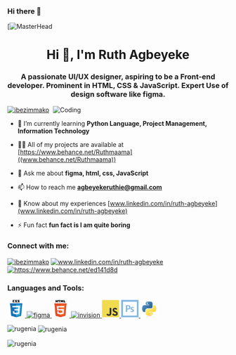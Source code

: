 ### Hi there 👋
[![MasterHead](https://cdn.sanity.io/images/599r6htc/localized/af419bc84e82edd0633601935c72120327ca17c1-2120x1000.gif?w=1060&h=500&q=75&fit=max&auto=format)
<h1 align="center">Hi 👋, I'm Ruth Agbeyeke</h1>
<h3 align="center">A passionate UI/UX designer, aspiring to be a Front-end developer. Prominent in HTML, CSS & JavaScript. Expert Use of design software like figma.</h3>

<img align="right" alt="Coding" width="400" src="https://i.pinimg.com/originals/58/02/c0/5802c05c2d32d6c115b59daceefdfb4d.gif">

<p align="left"> <a href="https://twitter.com/ibezimmako" target="blank"><img src="https://img.shields.io/twitter/follow/ibezimmako?logo=twitter&style=for-the-badge" alt="ibezimmako" /></a> </p>

- 🌱 I’m currently learning **Python Language, Project Management, Information Technology**

- 👨‍💻 All of my projects are available at [https://www.behance.net/Ruthmaama]((www.behance.net/Ruthmaama))

- 💬 Ask me about **figma, html, css, JavaScript**

- 📫 How to reach me **agbeyekeruthie@gmail.com**

- 📄 Know about my experiences [www.linkedin.com/in/ruth-agbeyeke](www.linkedin.com/in/ruth-agbeyeke)

- ⚡ Fun fact **fun fact is I am quite boring**

<h3 align="left">Connect with me:</h3>
<p align="left">
<a href="https://twitter.com/ibezimmako" target="blank"><img align="center" src="https://raw.githubusercontent.com/rahuldkjain/github-profile-readme-generator/master/src/images/icons/Social/twitter.svg" alt="ibezimmako" height="30" width="40" /></a>
<a href="https://linkedin.com/in/www.linkedin.com/in/ruth-agbeyeke" target="blank"><img align="center" src="https://raw.githubusercontent.com/rahuldkjain/github-profile-readme-generator/master/src/images/icons/Social/linked-in-alt.svg" alt="www.linkedin.com/in/ruth-agbeyeke" height="30" width="40" /></a>
<a href="[https://www.behance.net/https://www.behance.net/Ruthmaama](https://www.behance.net/Ruthmaama)" target="blank"><img align="center" src="https://raw.githubusercontent.com/rahuldkjain/github-profile-readme-generator/master/src/images/icons/Social/behance.svg" alt="https://www.behance.net/ed141d8d" height="30" width="40" /></a>
</p>

<h3 align="left">Languages and Tools:</h3>
<p align="left"> <a href="https://www.w3schools.com/css/" target="_blank" rel="noreferrer"> <img src="https://raw.githubusercontent.com/devicons/devicon/master/icons/css3/css3-original-wordmark.svg" alt="css3" width="40" height="40"/> </a> <a href="https://www.figma.com/" target="_blank" rel="noreferrer"> <img src="https://www.vectorlogo.zone/logos/figma/figma-icon.svg" alt="figma" width="40" height="40"/> </a> <a href="https://www.w3.org/html/" target="_blank" rel="noreferrer"> <img src="https://raw.githubusercontent.com/devicons/devicon/master/icons/html5/html5-original-wordmark.svg" alt="html5" width="40" height="40"/> </a> <a href="https://www.invisionapp.com/" target="_blank" rel="noreferrer"> <img src="https://www.vectorlogo.zone/logos/invisionapp/invisionapp-icon.svg" alt="invision" width="40" height="40"/> </a> <a href="https://developer.mozilla.org/en-US/docs/Web/JavaScript" target="_blank" rel="noreferrer"> <img src="https://raw.githubusercontent.com/devicons/devicon/master/icons/javascript/javascript-original.svg" alt="javascript" width="40" height="40"/> </a> <a href="https://www.photoshop.com/en" target="_blank" rel="noreferrer"> <img src="https://raw.githubusercontent.com/devicons/devicon/master/icons/photoshop/photoshop-line.svg" alt="photoshop" width="40" height="40"/> </a> <a href="https://www.python.org" target="_blank" rel="noreferrer"> <img src="https://raw.githubusercontent.com/devicons/devicon/master/icons/python/python-original.svg" alt="python" width="40" height="40"/> </a> </p>

<p><img align="left" src="https://github-readme-stats.vercel.app/api/top-langs?username=rugenia&show_icons=true&locale=en&layout=compact" alt="rugenia" /></p>

<p>&nbsp;<img align="center" src="https://github-readme-stats.vercel.app/api?username=rugenia&show_icons=true&locale=en" alt="rugenia" /></p>

<p><img align="center" src="https://github-readme-streak-stats.herokuapp.com/?user=rugenia&" alt="rugenia" /></p>

<!--
**Rugenia/Rugenia** is a ✨ _special_ ✨ repository because its `README.md` (this file) appears on your GitHub profile.

Here are some ideas to get you started:

- 🔭 I’m currently working on ...
- 🌱 I’m currently learning ...
- 👯 I’m looking to collaborate on ...
- 🤔 I’m looking for help with ...
- 💬 Ask me about ...
- 📫 How to reach me: ...
- 😄 Pronouns: ...
- ⚡ Fun fact: ...
-->
